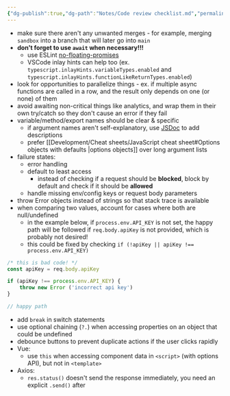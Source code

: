 ```yaml
---
{"dg-publish":true,"dg-path":"Notes/Code review checklist.md","permalink":"/notes/code-review-checklist/"}
---
```



- make sure there aren't any unwanted merges - for example, merging `sandbox` into a branch that will later go into `main`
- **don't forget to use `await` when necessary!!!**
    - use ESLint [no-floating-promises](https://typescript-eslint.io/rules/no-floating-promises/)
    - VSCode inlay hints can help too (ex. `typescript.inlayHints.variableTypes.enabled` and `typescript.inlayHints.functionLikeReturnTypes.enabled`)
- look for opportunities to parallelize things - ex. if multiple async functions are called in a row, and the result only depends on one (or none) of them
- avoid awaiting non-critical things like analytics, and wrap them in their own try/catch so they don't cause an error if they fail
- variable/method/export names should be clear & specific
    - if argument names aren't self-explanatory, use [JSDoc](https://jsdoc.app/about-getting-started.html) to add descriptions
    - prefer [[Development/Cheat sheets/JavaScript cheat sheet#Options objects with defaults \|options objects]] over long argument lists
- failure states:
    - error handling
    - default to least access
        - instead of checking if a request should be **blocked**, block by default and check if it should be **allowed**
    - handle missing env/config keys or request body parameters
- throw Error objects instead of strings so that stack trace is available
- when comparing two values, account for cases where both are null/undefined
    - in the example below, if `process.env.API_KEY` is not set, the happy path will be followed if `req.body.apiKey` is not provided, which is probably not desired!
    - this could be fixed by checking `if (!apiKey || apiKey !== process.env.API_KEY)`

```js
/* this is bad code! */
const apiKey = req.body.apiKey

if (apiKey !== process.env.API_KEY) {
    throw new Error ('incorrect api key')
}

// happy path
```

- add `break` in switch statements
- use optional chaining (`?.`) when accessing properties on an object that could be undefined
- debounce buttons to prevent duplicate actions if the user clicks rapidly
- Vue:
    - use `this` when accessing component data in `<script>` (with options API), but not in `<template>`
- Axios:
    - `res.status()` doesn't send the response immediately, you need an explicit `.send()` after
